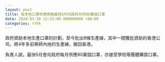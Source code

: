 ```yaml
---
layout: post
title: 有本地口罩供應商稱最快5月向政府月供80萬個口罩
date: 2020-03-30 12:25:00.000000000 +08:00
categories: rthk
---
```


政府資助本地生產口罩的計劃，至今批出8條生產線，其中一間獲批資助的香港公司，將4年多前移師內地的生產線，搬回香港。

負責人說，最快5月會向政府每月供應80萬個口罩，亦接受學校等團體購買口罩。
